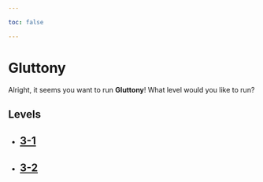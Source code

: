 ```yaml
---

toc: false

---
```


# Gluttony

Alright, it seems you want to run **Gluttony**! What level would you like to run?

## Levels

- ## [3-1](/any/3-gluttony/any-3-1.md)

- ## [3-2](/any/3-gluttony/any-3-2.md)
